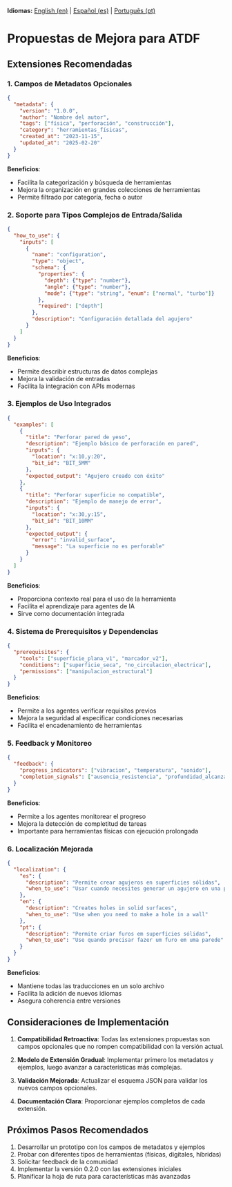**Idiomas:** [English (en)](../en/enhancement_proposal.md) | [Español (es)](enhancement_proposal.md) | [Português (pt)](../pt/enhancement_proposal.md)

# Propuestas de Mejora para ATDF

## Extensiones Recomendadas

### 1. Campos de Metadatos Opcionales
```json
{
  "metadata": {
    "version": "1.0.0",
    "author": "Nombre del autor",
    "tags": ["física", "perforación", "construcción"],
    "category": "herramientas_físicas",
    "created_at": "2023-11-15",
    "updated_at": "2025-02-20"
  }
}
```

**Beneficios**: 
- Facilita la categorización y búsqueda de herramientas
- Mejora la organización en grandes colecciones de herramientas
- Permite filtrado por categoría, fecha o autor

### 2. Soporte para Tipos Complejos de Entrada/Salida
```json
{
  "how_to_use": {
    "inputs": [
      {
        "name": "configuration",
        "type": "object",
        "schema": {
          "properties": {
            "depth": {"type": "number"},
            "angle": {"type": "number"},
            "mode": {"type": "string", "enum": ["normal", "turbo"]}
          },
          "required": ["depth"]
        },
        "description": "Configuración detallada del agujero"
      }
    ]
  }
}
```

**Beneficios**:
- Permite describir estructuras de datos complejas
- Mejora la validación de entradas
- Facilita la integración con APIs modernas

### 3. Ejemplos de Uso Integrados
```json
{
  "examples": [
    {
      "title": "Perforar pared de yeso",
      "description": "Ejemplo básico de perforación en pared",
      "inputs": {
        "location": "x:10,y:20",
        "bit_id": "BIT_5MM"
      },
      "expected_output": "Agujero creado con éxito"
    },
    {
      "title": "Perforar superficie no compatible",
      "description": "Ejemplo de manejo de error",
      "inputs": {
        "location": "x:30,y:15",
        "bit_id": "BIT_10MM"
      },
      "expected_output": {
        "error": "invalid_surface",
        "message": "La superficie no es perforable"
      }
    }
  ]
}
```

**Beneficios**:
- Proporciona contexto real para el uso de la herramienta
- Facilita el aprendizaje para agentes de IA
- Sirve como documentación integrada

### 4. Sistema de Prerequisitos y Dependencias
```json
{
  "prerequisites": {
    "tools": ["superficie_plana_v1", "marcador_v2"],
    "conditions": ["superficie_seca", "no_circulacion_electrica"],
    "permissions": ["manipulacion_estructural"]
  }
}
```

**Beneficios**:
- Permite a los agentes verificar requisitos previos
- Mejora la seguridad al especificar condiciones necesarias
- Facilita el encadenamiento de herramientas

### 5. Feedback y Monitoreo
```json
{
  "feedback": {
    "progress_indicators": ["vibracion", "temperatura", "sonido"],
    "completion_signals": ["ausencia_resistencia", "profundidad_alcanzada"]
  }
}
```

**Beneficios**:
- Permite a los agentes monitorear el progreso
- Mejora la detección de completitud de tareas
- Importante para herramientas físicas con ejecución prolongada

### 6. Localización Mejorada
```json
{
  "localization": {
    "es": {
      "description": "Permite crear agujeros en superficies sólidas",
      "when_to_use": "Usar cuando necesites generar un agujero en una pared"
    },
    "en": {
      "description": "Creates holes in solid surfaces",
      "when_to_use": "Use when you need to make a hole in a wall"
    },
    "pt": {
      "description": "Permite criar furos em superfícies sólidas",
      "when_to_use": "Use quando precisar fazer um furo em uma parede"
    }
  }
}
```

**Beneficios**:
- Mantiene todas las traducciones en un solo archivo
- Facilita la adición de nuevos idiomas
- Asegura coherencia entre versiones

## Consideraciones de Implementación

1. **Compatibilidad Retroactiva**: Todas las extensiones propuestas son campos opcionales que no rompen compatibilidad con la versión actual.

2. **Modelo de Extensión Gradual**: Implementar primero los metadatos y ejemplos, luego avanzar a características más complejas.

3. **Validación Mejorada**: Actualizar el esquema JSON para validar los nuevos campos opcionales.

4. **Documentación Clara**: Proporcionar ejemplos completos de cada extensión.

## Próximos Pasos Recomendados

1. Desarrollar un prototipo con los campos de metadatos y ejemplos
2. Probar con diferentes tipos de herramientas (físicas, digitales, híbridas)
3. Solicitar feedback de la comunidad
4. Implementar la versión 0.2.0 con las extensiones iniciales
5. Planificar la hoja de ruta para características más avanzadas 